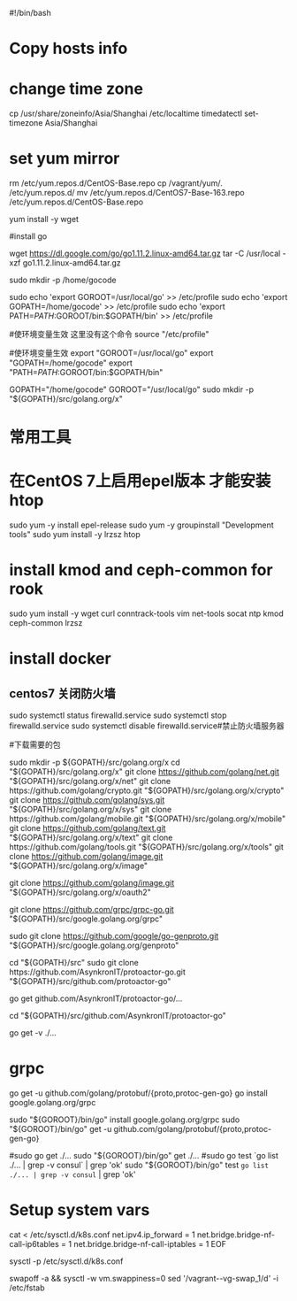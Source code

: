 
#!/bin/bash

# Copy hosts info


# change time zone
cp /usr/share/zoneinfo/Asia/Shanghai /etc/localtime
timedatectl set-timezone Asia/Shanghai
# set yum mirror
rm /etc/yum.repos.d/CentOS-Base.repo
cp /vagrant/yum/*.* /etc/yum.repos.d/
mv /etc/yum.repos.d/CentOS7-Base-163.repo /etc/yum.repos.d/CentOS-Base.repo

yum install -y wget

#install go 

wget https://dl.google.com/go/go1.11.2.linux-amd64.tar.gz
tar -C /usr/local -xzf go1.11.2.linux-amd64.tar.gz

sudo mkdir -p /home/gocode

sudo echo 'export GOROOT=/usr/local/go' >> /etc/profile
sudo echo 'export GOPATH=/home/gocode' >> /etc/profile
sudo echo 'export PATH=$PATH:$GOROOT/bin:$GOPATH/bin' >> /etc/profile


#使环境变量生效 这里没有这个命令
source "/etc/profile"

#使环境变量生效
export "GOROOT=/usr/local/go"
export "GOPATH=/home/gocode"
export "PATH=$PATH:$GOROOT/bin:$GOPATH/bin"

GOPATH="/home/gocode"
GOROOT="/usr/local/go"
sudo mkdir -p "${GOPATH}/src/golang.org/x"



# 常用工具
# 在CentOS 7上启用epel版本 才能安装 htop 
sudo yum -y install epel-release
sudo yum -y groupinstall "Development tools"
sudo yum install -y lrzsz htop


# install  kmod and ceph-common for rook
sudo yum install -y wget curl conntrack-tools vim net-tools socat ntp kmod ceph-common lrzsz


# install docker








## centos7 关闭防火墙
sudo systemctl status firewalld.service
sudo systemctl stop firewalld.service
sudo systemctl disable firewalld.service#禁止防火墙服务器

#下载需要的包

sudo mkdir -p ${GOPATH}/src/golang.org/x
cd "${GOPATH}/src/golang.org/x"
git clone https://github.com/golang/net.git "${GOPATH}/src/golang.org/x/net"
git clone https://github.com/golang/crypto.git "${GOPATH}/src/golang.org/x/crypto"
git clone https://github.com/golang/sys.git "${GOPATH}/src/golang.org/x/sys"
git clone https://github.com/golang/mobile.git "${GOPATH}/src/golang.org/x/mobile"
git clone https://github.com/golang/text.git "${GOPATH}/src/golang.org/x/text"
git clone https://github.com/golang/tools.git "${GOPATH}/src/golang.org/x/tools"
git clone https://github.com/golang/image.git "${GOPATH}/src/golang.org/x/image"

git clone https://github.com/golang/image.git "${GOPATH}/src/golang.org/x/oauth2"

git clone https://github.com/grpc/grpc-go.git "${GOPATH}/src/google.golang.org/grpc"


sudo git clone https://github.com/google/go-genproto.git "${GOPATH}/src/google.golang.org/genproto"

cd "${GOPATH}/src"
sudo git clone https://github.com/AsynkronIT/protoactor-go.git "${GOPATH}/src/github.com/protoactor-go"

go get github.com/AsynkronIT/protoactor-go/...

cd "${GOPATH}/src/github.com/AsynkronIT/protoactor-go"

go get -v ./...

# grpc
go get -u github.com/golang/protobuf/{proto,protoc-gen-go}
go install google.golang.org/grpc

sudo "${GOROOT}/bin/go" install google.golang.org/grpc
sudo "${GOROOT}/bin/go" get -u github.com/golang/protobuf/{proto,protoc-gen-go}

#sudo go get ./...
sudo "${GOROOT}/bin/go" get ./...
#sudo go test `go list ./... | grep -v consul` | grep 'ok' 
sudo "${GOROOT}/bin/go" test `go list ./... | grep -v consul` | grep 'ok' 

# Setup system vars
cat <<EOF > /etc/sysctl.d/k8s.conf
net.ipv4.ip_forward = 1
net.bridge.bridge-nf-call-ip6tables = 1
net.bridge.bridge-nf-call-iptables = 1
EOF

sysctl -p /etc/sysctl.d/k8s.conf

swapoff -a && sysctl -w vm.swappiness=0
sed '/vagrant--vg-swap_1/d' -i  /etc/fstab
<!--stackedit_data:
eyJoaXN0b3J5IjpbMzM0MjE3OTIxLDE2MTAyNTYwNDAsLTQyNT
E5ODY4OSwxNzA4MTE2MzUzLDQ2MTMzNjc0OCwtMTI4MTc1MjU0
NCwtNjk1MDA4Mjg3LC0yMzMxOTg4MjcsMzg5NjAxNTQ1XX0=
-->
